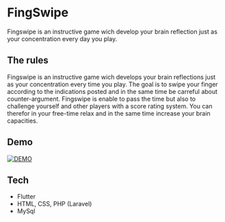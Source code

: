 # FingSwipe

Fingswipe is an instructive game wich develop your brain reflection just as your concentration every day you play.


## The rules

Fingswipe is an instructive game wich develops your brain reflections just as your concentration every time you play. The goal is to swipe your finger according to the indications posted and in the same time be carreful about counter-argument. Fingswipe is enable to pass the time but also to challenge yourself and other players with a score rating system. You can therefor in your free-time relax and in the same time increase your brain capacities.


## Demo

[![DEMO](https://img.youtube.com/vi/1KHsGn1L1zQ/0.jpg)](https://www.youtube.com/watch?v=1KHsGn1L1zQ)


## Tech
 - Flutter
 - HTML, CSS, PHP (Laravel)
 - MySql

